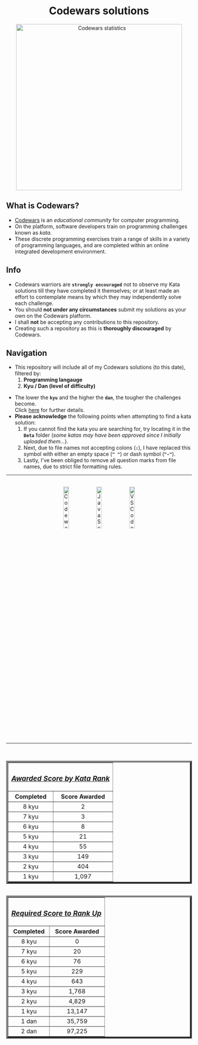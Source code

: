 <div align="center">
    <h1>Codewars solutions</h1>
    <img width="450px" alt="Codewars statistics" src="https://www.codewars.com/users/elendil7/badges/large">
</div>

<div>
    <h2>What is Codewars?</h2>
    <ul>
        <li><a href="https://www.codewars.com/">Codewars</a> is an <i>educational community</i> for computer programming.</li>
        <li>On the platform, software developers train on programming challenges known as <i>kata</i>.</li>
        <li>These discrete programming exercises train a range of skills in a variety of programming languages, and are completed within an online integrated development environment.</li>
    </ul>
</div>

<div>
    <h2>Info</h2>
    <ul>
        <li>Codewars warriors are <strong><code>strongly encouraged</code></strong> not to observe my Kata solutions till they have completed it themselves; or at least made an effort to contemplate means by which they may independently solve each challenge.</li>
        <li>You should <strong>not under any circumstances</strong> submit my solutions as your own on the Codewars platform.</li>
        <li>I shall <strong>not</strong> be accepting any contributions to this repository.</li>
        <li>Creating such a repository as this is <strong>thoroughly discouraged</strong> by Codewars.</li>
    </ul>
</div>
    
<div>
    <h2>Navigation</h2>
    <ul>
        <li>
            This repository will include all of my Codewars solutions (to this date), filtered by:
            <ol>
                <li><strong>Programming langauge</strong></li>
                <li><strong>Kyu / Dan (level of difficulty)</strong></li>
            <ol>
        </li>
    </ul>
    <ul>
        <li>The lower the  <strong><code>kyu</code></strong> and the higher the <strong><code>dan</code></strong>, the tougher the challenges become.
        <br>
        Click <a href="https://docs.codewars.com/gamification/ranks/">here</a> for further details.
        </li>
        <li>
            <strong>Please acknowledge</strong> the following points when attempting to find a kata solution:
            <ol>
                <li>If you cannot find the kata you are searching for, try locating it in the <strong><code>Beta</code></strong> folder (<i>some katas may have been approved since I initially uploaded them...</i>).</li>
                <li>Next, due to file names not accepting colons (<strong><code>:</code></strong>), I have replaced this symbol with either an empty space (<strong><code>" "</code></strong>) or dash symbol (<strong><code>"-"</code></strong>).</li>
                <li>Lastly, I've been obliged to remove all question marks from file names, due to strict file formatting rules.</li>
            </ol>
        </li>
    </ul>
</div>

<hr>
<br>

<div align="center">
    <img width="17%" alt="Codewars icon" src="https://docs.codewars.com/logo.svg">
    <img width="17%" alt="JavaScript icon" src="https://img.icons8.com/dusk/344/javascript-logo.png">
    <img width="17%" alt="VSCode icon" src="https://img.icons8.com/fluency/344/visual-studio-2019.png">
</div>

<br>
<hr>
<br>

<div align="center">
    <table border = 5px width=45% align="left">
        <tr>
            <th colspan=2><h3 align="center"><i><a href="https://docs.codewars.com/gamification/ranks/#awarded-score">Awarded Score by Kata Rank</a></i></h3></th>
        </tr>
        <tr>
            <th><div align="center">Completed</div></th>
            <th><div align="center">Score Awarded</div></th>
        </tr>
        <tr align="center">
            <td>8 kyu</td>
            <td>2</td>
        </tr>
        <tr align="center">
            <td>7 kyu</td>
            <td>3</td>
        </tr>
        <tr align="center">
            <td>6 kyu</td>
            <td>8</td>
        </tr>
        <tr align="center">
            <td>5 kyu</td>
            <td>21</td>
        </tr>
        <tr align="center">
            <td>4 kyu</td>
            <td>55</td>
        </tr>
        <tr align="center">
            <td>3 kyu</td>
            <td>149</td>
        </tr>
        <tr align="center">
            <td>2 kyu</td>
            <td>404</td>
        </tr>
        <tr align="center">
            <td>1 kyu</td>
            <td>1,097</td>
        </tr>
    </table>
    <table border=5px width=45% align="right">
        <tr>
            <th colspan=2><h3 align="center"><i><a href="https://docs.codewars.com/gamification/ranks/#required-score">Required Score to Rank Up</a></i></h3></th>
        </tr>
        <tr>
            <th><div align="center">Completed</div></th>
            <th><div align="center">Score Awarded</div></th>
        </tr>
        <tr align="center">
            <td>8 kyu</td>
            <td>0</td>
        </tr>
        <tr align="center">
            <td>7 kyu</td>
            <td>20</td>
        </tr>
        <tr align="center">
            <td>6 kyu</td>
            <td>76</td>
        </tr>
        <tr align="center">
            <td>5 kyu</td>
            <td>229</td>
        </tr>
        <tr align="center">
            <td>4 kyu</td>
            <td>643</td>
        </tr>
        <tr align="center">
            <td>3 kyu</td>
            <td>1,768</td>
        </tr>
        <tr align="center">
            <td>2 kyu</td>
            <td>4,829</td>
        </tr>
        <tr align="center">
            <td>1 kyu</td>
            <td>13,147</td>
        </tr>
        <tr align="center">
            <td>1 dan</td>
            <td>35,759</td>
        </tr>
        <tr align="center">
            <td>2 dan</td>
            <td>97,225</td>
        </tr>
    </table>
</div>
